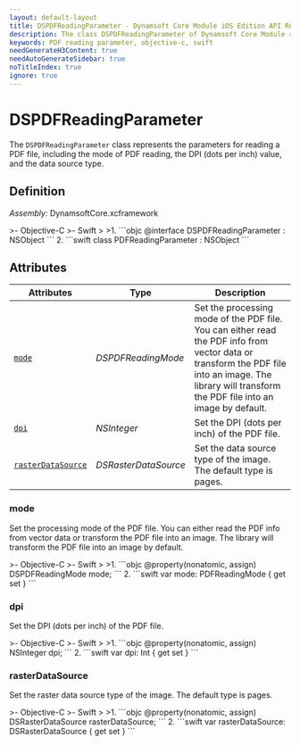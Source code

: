 ```yaml
---
layout: default-layout
title: DSPDFReadingParameter - Dynamsoft Core Module iOS Edition API Reference
description: The class DSPDFReadingParameter of Dynamsoft Core Module represents the parameters for reading a PDF file, including the mode of PDF reading, the DPI (dots per inch) value, and the data source type.
keywords: PDF reading parameter, objective-c, swift
needGenerateH3Content: true
needAutoGenerateSidebar: true
noTitleIndex: true
ignore: true
---
```


# DSPDFReadingParameter

The `DSPDFReadingParameter` class represents the parameters for reading a PDF file, including the mode of PDF reading, the DPI (dots per inch) value, and the data source type.

## Definition

*Assembly:* DynamsoftCore.xcframework

<div class="sample-code-prefix"></div>
>- Objective-C
>- Swift
>
>1. 
```objc
@interface DSPDFReadingParameter : NSObject
```
2. 
```swift
class PDFReadingParameter : NSObject
```

## Attributes

| Attributes | Type | Description |
| ---------- | ---- | ----------- |
| [`mode`](#mode) | *DSPDFReadingMode* | Set the processing mode of the PDF file. You can either read the PDF info from vector data or transform the PDF file into an image. The library will transform the PDF file into an image by default. |
| [`dpi`](#dpi) | *NSInteger* | Set the DPI (dots per inch) of the PDF file. |
| [`rasterDataSource`](#rasterdatasource) | *DSRasterDataSource* | Set the data source type of the image. The default type is pages. |

### mode

Set the processing mode of the PDF file. You can either read the PDF info from vector data or transform the PDF file into an image. The library will transform the PDF file into an image by default.

<div class="sample-code-prefix"></div>
>- Objective-C
>- Swift
>
>1. 
```objc
@property(nonatomic, assign) DSPDFReadingMode mode;
```
2. 
```swift
var mode: PDFReadingMode { get set }
```

### dpi

Set the DPI (dots per inch) of the PDF file.

<div class="sample-code-prefix"></div>
>- Objective-C
>- Swift
>
>1. 
```objc
@property(nonatomic, assign) NSInteger dpi;
```
2. 
```swift
var dpi: Int { get set }
```

### rasterDataSource

Set the raster data source type of the image. The default type is pages.

<div class="sample-code-prefix"></div>
>- Objective-C
>- Swift
>
>1. 
```objc
@property(nonatomic, assign) DSRasterDataSource rasterDataSource;
```
2. 
```swift
var rasterDataSource: DSRasterDataSource { get set }
```
